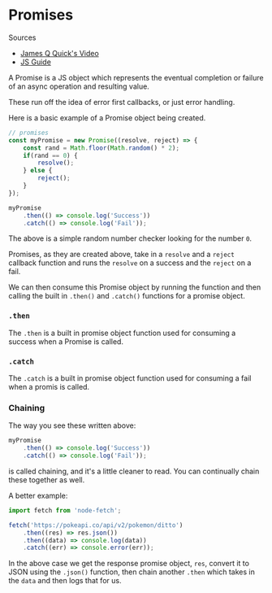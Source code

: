 # Promises

Sources
- [James Q Quick's Video](https://youtu.be/670f71LTWpM)
- [JS Guide](https://developer.mozilla.org/en-US/docs/Web/JavaScript/Guide/Using_promises)

A Promise is a JS object which represents the eventual completion or failure of an async operation and resulting value.

These run off the idea of error first callbacks, or just error handling. 

Here is a basic example of a Promise object being created.

```javascript
// promises
const myPromise = new Promise((resolve, reject) => {
    const rand = Math.floor(Math.random() * 2);
    if(rand == 0) {
        resolve();
    } else {
        reject();
    }
});

myPromise
    .then(() => console.log('Success'))
    .catch(() => console.log('Fail'));
```

The above is a simple random number checker looking for the number `0`.

Promises, as they are created above, take in a `resolve` and a `reject` callback function and runs the `resolve` on a success and the `reject` on a fail. 

We can then consume this Promise object by running the function and then calling the built in `.then()` and `.catch()` functions for a promise object.

### `.then`

The `.then` is a built in promise object function used for consuming a success when a Promise is called. 

### `.catch`

The `.catch` is a built in promise object function used for consuming a fail when a promis is called. 

### Chaining

The way you see these written above:

```javascript
myPromise
    .then(() => console.log('Success'))
    .catch(() => console.log('Fail'));
```

is called chaining, and it's a little cleaner to read. You can continually chain these together as well. 

A better example:

```javascript
import fetch from 'node-fetch';

fetch('https://pokeapi.co/api/v2/pokemon/ditto')
    .then((res) => res.json())
    .then((data) => console.log(data))
    .catch((err) => console.error(err));
```

In the above case we get the response promise object, `res`, convert it to JSON using the `.json()` function, then chain another `.then` which takes in the `data` and then logs that for us.